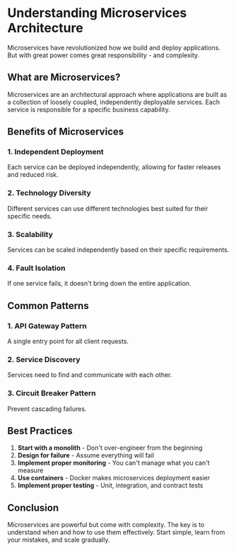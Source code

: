 # Understanding Microservices Architecture

Microservices have revolutionized how we build and deploy applications. But with great power comes great responsibility - and complexity.

## What are Microservices?

Microservices are an architectural approach where applications are built as a collection of loosely coupled, independently deployable services. Each service is responsible for a specific business capability.

## Benefits of Microservices

### 1. Independent Deployment
Each service can be deployed independently, allowing for faster releases and reduced risk.

### 2. Technology Diversity
Different services can use different technologies best suited for their specific needs.

### 3. Scalability
Services can be scaled independently based on their specific requirements.

### 4. Fault Isolation
If one service fails, it doesn't bring down the entire application.

## Common Patterns

### 1. API Gateway Pattern
A single entry point for all client requests.

### 2. Service Discovery
Services need to find and communicate with each other.

### 3. Circuit Breaker Pattern
Prevent cascading failures.

## Best Practices

1. **Start with a monolith** - Don't over-engineer from the beginning
2. **Design for failure** - Assume everything will fail
3. **Implement proper monitoring** - You can't manage what you can't measure
4. **Use containers** - Docker makes microservices deployment easier
5. **Implement proper testing** - Unit, integration, and contract tests

## Conclusion

Microservices are powerful but come with complexity. The key is to understand when and how to use them effectively. Start simple, learn from your mistakes, and scale gradually.
